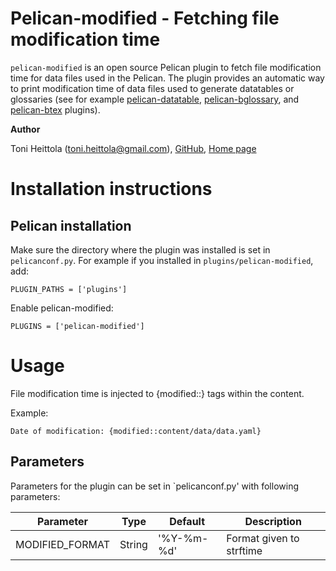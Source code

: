 Pelican-modified - Fetching file modification time
==================================================

`pelican-modified` is an open source Pelican plugin to fetch file modification time for data files used in the Pelican. The plugin provides an automatic way to print modification time of data files used to generate datatables or glossaries (see for example [pelican-datatable](https://github.com/toni-heittola/pelican-datatable), [pelican-bglossary](https://github.com/toni-heittola/pelican-bglossary), and [pelican-btex](https://github.com/toni-heittola/pelican-btex) plugins).

**Author**

Toni Heittola (toni.heittola@gmail.com), [GitHub](https://github.com/toni-heittola), [Home page](http://www.cs.tut.fi/~heittolt/)

Installation instructions
=========================

## Pelican installation

Make sure the directory where the plugin was installed is set in `pelicanconf.py`. For example if you installed in `plugins/pelican-modified`, add:

    PLUGIN_PATHS = ['plugins']

Enable pelican-modified:

    PLUGINS = ['pelican-modified']

Usage
=====

File modification time is injected to {modified::<path to file>} tags within the content.

Example:

    Date of modification: {modified::content/data/data.yaml}

## Parameters

Parameters for the plugin can be set in `pelicanconf.py' with following parameters:

| Parameter                 | Type      | Default       | Description  |
|---------------------------|-----------|---------------|--------------|
| MODIFIED_FORMAT           | String    | '%Y-%m-%d'    | Format given to strftime |
